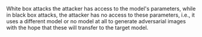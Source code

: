 White box attacks the attacker has access to the model's parameters,
while in black box attacks, the attacker has no access to these parameters,
i.e., it uses a different model or no model at all to generate adversarial images
with the hope that these will transfer to the target model.

